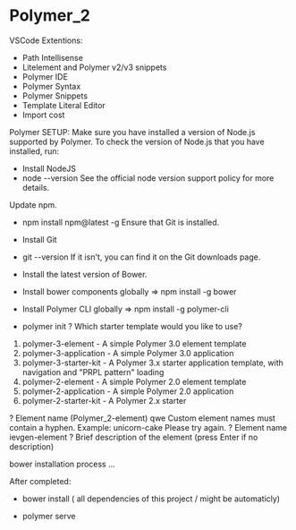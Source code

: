 # Polymer_2

VSCode Extentions:

- Path Intellisense
- Litelement and Polymer v2/v3 snippets
- Polymer IDE
- Polymer Syntax
- Polymer Snippets
- Template Literal Editor
- Import cost

Polymer SETUP:
Make sure you have installed a version of Node.js supported by Polymer. To check the version of Node.js that you have installed, run:

- Install NodeJS
- node --version
  See the official node version support policy for more details.

Update npm.

- npm install npm@latest -g
  Ensure that Git is installed.

- Install Git
- git --version
  If it isn't, you can find it on the Git downloads page.

- Install the latest version of Bower.
- Install bower components globally => npm install -g bower

- Install Polymer CLI globally => npm install -g polymer-cli

- polymer init
  ? Which starter template would you like to use?

1. polymer-3-element - A simple Polymer 3.0 element template
2. polymer-3-application - A simple Polymer 3.0 application
3. polymer-3-starter-kit - A Polymer 3.x starter application template, with navigation and "PRPL pattern" loading
4. polymer-2-element - A simple Polymer 2.0 element template
5. polymer-2-application - A simple Polymer 2.0 application
6. polymer-2-starter-kit - A Polymer 2.x starter

? Element name (Polymer_2-element) qwe
Custom element names must contain a hyphen. Example: unicorn-cake
Please try again.
? Element name ievgen-element
? Brief description of the element (press Enter if no description)

bower installation process ...

After completed:

- bower install ( all dependencies of this project / might be automaticly)

- polymer serve
